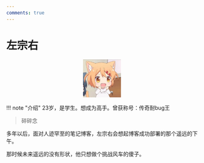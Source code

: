 ```yaml
---
comments: true
---
```


# 左宗右

<div style="text-align: center;">
    <img src="./images/head.jpg" alt="LeftMidRight" width=20% height=20%>
</div>

!!! note "介绍"
    23岁，是学生。想成为高手。曾获称号：传奇耐bug王

>碎碎念

多年以后，面对人迹罕至的笔记博客，左宗右会想起博客成功部署的那个遥远的下午。

那时候未来遥远的没有形状，他只想做个挑战风车的傻子。
